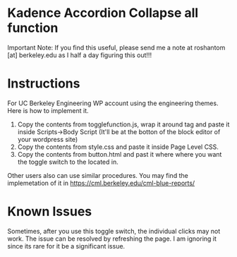 # Kadence Accordion Collapse all function

Important Note: If you find this useful, please send me a note at roshantom [at] berkeley.edu as I half a day figuring this out!!!


# Instructions

For UC Berkeley Engineering WP account using the engineering themes. Here is how to implement it. 

1. Copy the contents from togglefunction.js, wrap it around <script> ... </script> tag and paste it inside Scripts->Body Script (It'll be at the botton of the block editor of your wordpress site)
2. Copy the contents from style.css and paste it inside Page Level CSS. 
3. Copy the contents from button.html and past it where where you want the toggle switch to the located in. 

Other users also can use similar procedures. You may find the implemetation of it in https://cml.berkeley.edu/cml-blue-reports/

# Known Issues
Sometimes, after you use this toggle switch, the individual clicks may not work. The issue can be resolved by refreshing the page. I am ignoring it since its rare for it be a significant issue. 

